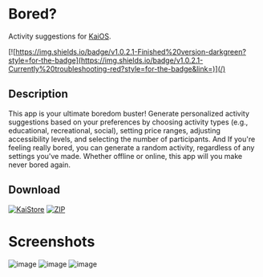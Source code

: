 # Bored?
Activity suggestions for [KaiOS](https://www.kaiostech.com).
<br>

[![https://img.shields.io/badge/v1.0.2.1-Finished%20version-darkgreen?style=for-the-badge](https://img.shields.io/badge/v1.0.2.1-Currently%20troubleshooting-red?style=for-the-badge&link=)](/)

## Description
This app is your ultimate boredom buster! Generate personalized activity suggestions based on your preferences by choosing activity types (e.g., educational, recreational, social), setting price ranges, adjusting accessibility levels, and selecting the number of participants. And If you're feeling really bored, you can generate a random activity, regardless of any settings you've made. Whether offline or online, this app will you make never bored again.
<br>

## Download
[![KaiStore](https://img.shields.io/badge/KaiStore-6F02B5?logo=kaios&link=https://www.kaiostech.com/store/apps/?bundle_id=bored)](https://www.kaiostech.com/store/apps/?bundle_id=bored)
[![ZIP](https://img.shields.io/badge/ZIP-181717?logo=github&link=https://github.com/W4IT-Dev/Bored/releases/download/v1.0.2.1/Bored_v1.0.2.1_GitHub_release.zip)](https://github.com/W4IT-Dev/Bored/releases/download/v1.0.2.1/Bored_v1.0.2.1_GitHub_release.zip)
<br>

# Screenshots
![image](https://github.com/W4IT-Dev/Bored/assets/110252354/d3008306-47dc-4f2a-af01-6143c320a9b5)
![image](https://github.com/W4IT-Dev/Bored/assets/110252354/eba0fbe1-af7e-470c-a407-39b726b95ddb)
![image](https://github.com/W4IT-Dev/Bored/assets/110252354/a4c03a07-86e7-4f30-a5c7-29ff4e68e422)
